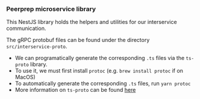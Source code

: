 ### Peerprep microservice library
This NestJS library holds the helpers and utilities for our interservice communication.

The gRPC protobuf files can be found under the directory `src/interservice-proto`.
- We can programatically generate the corresponding `.ts` files via the `ts-proto` library.
- To use it, we must first install `protoc` (e.g. `brew install protoc` if on MacOS)
- To automatically generate the corresponding `.ts` files, run `yarn protoc`
- More information on `ts-proto` can be found [here](https://github.com/stephenh/ts-proto)
